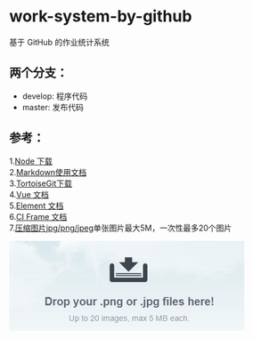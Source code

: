 # work-system-by-github
基于 GitHub 的作业统计系统 

## 两个分支：
* develop: 程序代码
* master: 发布代码

## 参考：
1.[Node 下载](https://nodejs.org/en/download/)  
2.[Markdown使用文档](http://wowubuntu.com/markdown/)  
3.[TortoiseGit下载](https://tortoisegit.org/)  
4.[Vue 文档](https://cn.vuejs.org/v2/guide/)  
5.[Element 文档](http://element-cn.eleme.io/#/zh-CN/component/installation)  
6.[CI Frame 文档](http://codeigniter.org.cn/user_guide/)  
7.[压缩图片jpg/png/jpeg](https://tinypng.com/)单张图片最大5M，一次性最多20个图片  

![TinyPNG](/docs/tinypng.jpg "TinyPNG")
